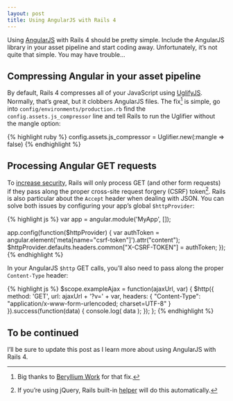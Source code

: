 ```yaml
---
layout: post
title: Using AngularJS with Rails 4
---
```

Using [AngularJS](http://angularjs.org/) with Rails 4 should be pretty simple. Include the AngularJS library in your asset pipeline and start coding away. Unfortunately, it’s not quite that simple. You may have trouble...

## Compressing Angular in your asset pipeline

By default, Rails 4 compresses all of your JavaScript using [UglifyJS](https://github.com/mishoo/UglifyJS). Normally, that’s great, but it clobbers AngularJS files. The fix[^beryllium] is simple, go into `config/environments/production.rb` find the `config.assets.js_compressor` line and tell Rails to run the Uglifier without the mangle option:

{% highlight ruby %}
config.assets.js_compressor = Uglifier.new(:mangle => false)
{% endhighlight %}

## Processing Angular GET requests

To [increase security](http://stackoverflow.com/questions/9996665/rails-how-does-csrf-meta-tag-work), Rails will only process GET (and other form requests) if they pass along the proper cross-site request forgery (CSRF) token[^jquery]. Rails is also particular about the `Accept` header when dealing with JSON. You can solve both issues by configuring your app’s global `$httpProvider`:

{% highlight js %}
var app = angular.module('MyApp', []);

app.config(function($httpProvider) {
  var authToken = angular.element('meta[name="csrf-token"]').attr("content");
  $httpProvider.defaults.headers.common["X-CSRF-TOKEN"] = authToken;
});
{% endhighlight %}

In your AngularJS `$http` GET calls, you’ll also need to pass along the proper `Content-Type` header:

{% highlight js %}
$scope.exampleAjax = function(ajaxUrl, var) {
  $http({
    method: 'GET',
    url: ajaxUrl + '?v=' + var,
    headers: {
      "Content-Type": "application/x-www-form-urlencoded; charset=UTF-8"
    }
  }).success(function(data) {
    console.log( data );
  });
};
{% endhighlight %}

## To be continued
        
I’ll be sure to update this post as I learn more about using AngularJS with Rails 4.

[^beryllium]: Big thanks to [Beryllium Work](http://blog.berylliumwork.com/2013/07/tips-on-rails-4-assets-compression-with.html) for that fix.

[^jquery]: If you’re using jQuery, Rails built-in [helper](https://github.com/rails/jquery-ujs/) will do this automatically.